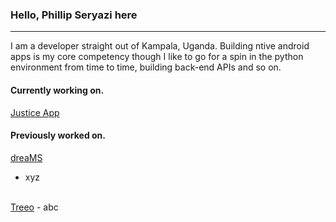 ### Hello, Phillip Seryazi here
---
I am a developer straight out of Kampala, Uganda. Building ntive android apps is my core competency though I like to go for a spin in the python environment from time to time, building back-end APIs and so on.

#### Currently working on.
<a href="https://github.com/phillipseryazi/JusticeApp">Justice App</a>

#### Previously worked on.
<a href="https://healios.io/dreams/">dreaMS</a>
- xyz
<br>
<a href="https://play.google.com/store/apps/details?id=org.treeo.treeo">Treeo</a>
- abc

